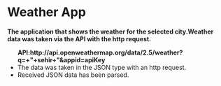 # Weather App
<b>The application that shows the weather for the selected city.Weather data was taken via the API with the http request.</b>
<ul>
<b> API:http://api.openweathermap.org/data/2.5/weather?q=+"+sehir+"&appid=apiKey</b>
<li> The data was taken in the JSON type with an http request.</li>
<li> Received JSON data has been parsed.</li>
 
